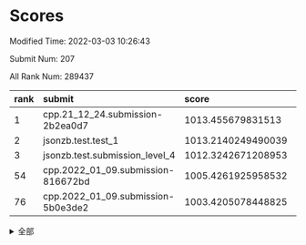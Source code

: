 # Scores

Modified Time: 2022-03-03 10:26:43

Submit Num: 207

All Rank Num: 289437

| rank |               submit               |       score        |       sigma        | pk_num |
| :--- | :--------------------------------- | :----------------- | :----------------- | :----- |
| 1    | cpp.21_12_24.submission-2b2ea0d7   | 1013.455679831513  | 0.8126133939856783 | 5592   |
| 2    | jsonzb.test.test_1                 | 1013.2140249490039 | 0.8207133596353108 | 5594   |
| 3    | jsonzb.test.submission_level_4     | 1012.3242671208953 | 0.7757670153015169 | 5593   |
| 54   | cpp.2022_01_09.submission-816672bd | 1005.4261925958532 | 0.7249299873458561 | 5593   |
| 76   | cpp.2022_01_09.submission-5b0e3de2 | 1003.4205078448825 | 0.7115391061109948 | 5589   |


<details>
<summary>全部</summary>

| rank |                 submit                 |       score        |       sigma        | pk_num |
| :--- | :------------------------------------- | :----------------- | :----------------- | :----- |
| 1    | cpp.21_12_24.submission-2b2ea0d7       | 1013.455679831513  | 0.8126133939856783 | 5592   |
| 2    | jsonzb.test.test_1                     | 1013.2140249490039 | 0.8207133596353108 | 5594   |
| 3    | jsonzb.test.submission_level_4         | 1012.3242671208953 | 0.7757670153015169 | 5593   |
| 4    | gobigger.level_3.submission_level_3_19 | 1011.737770942537  | 0.7652399754509221 | 5600   |
| 5    | gobigger.level_3.submission_level_3_34 | 1011.5253528317857 | 0.7879127779207232 | 5594   |
| 6    | gobigger.level_3.submission_level_3_20 | 1011.4205674922597 | 0.7771660777958855 | 5590   |
| 7    | gobigger.level_3.submission_level_3_0  | 1011.2050207575414 | 0.7756562957510278 | 5596   |
| 8    | gobigger.level_3.submission_level_3_35 | 1011.1111013427616 | 0.761207985790026  | 5591   |
| 9    | gobigger.level_3.submission_level_3_5  | 1010.988002427261  | 0.7853630678937829 | 5591   |
| 10   | gobigger.level_3.submission_level_3_43 | 1010.931332751538  | 0.7759139706178303 | 5594   |
| 11   | gobigger.level_3.submission_level_3_14 | 1010.8569147733605 | 0.7764707625772835 | 5592   |
| 12   | gobigger.level_3.submission_level_3_23 | 1010.8355637827278 | 0.7600371540566607 | 5593   |
| 13   | gobigger.level_3.submission_level_3_27 | 1010.7387036472234 | 0.7534775553565294 | 5601   |
| 14   | gobigger.level_3.submission_level_3_25 | 1010.6933054065795 | 0.7620228852307304 | 5593   |
| 15   | gobigger.level_3.submission_level_3_45 | 1010.6851769909399 | 0.7633505833814112 | 5592   |
| 16   | gobigger.level_3.submission_level_3_38 | 1010.617706390722  | 0.7659338136515238 | 5597   |
| 17   | gobigger.level_3.submission_level_3_3  | 1010.6079418350747 | 0.7807783804910302 | 5590   |
| 18   | gobigger.level_3.submission_level_3_1  | 1010.5820547430518 | 0.780972558475782  | 5596   |
| 19   | gobigger.level_3.submission_level_3_26 | 1010.5656184028227 | 0.7742856213891733 | 5591   |
| 20   | gobigger.level_3.submission_level_3_42 | 1010.5496706939501 | 0.7452373269445703 | 5589   |
| 21   | gobigger.level_3.submission_level_3_32 | 1010.4767952171097 | 0.755567042139609  | 5595   |
| 22   | gobigger.level_3.submission_level_3_40 | 1010.3411828235185 | 0.7605330168901198 | 5588   |
| 23   | gobigger.level_3.submission_level_3_33 | 1010.3326040372845 | 0.769913370923845  | 5594   |
| 24   | gobigger.level_3.submission_level_3_48 | 1010.2996645922037 | 0.7593149006877955 | 5592   |
| 25   | gobigger.level_3.submission_level_3_17 | 1010.2805063481537 | 0.7716165658135719 | 5600   |
| 26   | gobigger.level_3.submission_level_3_7  | 1010.1707222109187 | 0.7662240342633754 | 5593   |
| 27   | gobigger.level_3.submission_level_3_30 | 1010.0297203203844 | 0.7550851836694201 | 5595   |
| 28   | gobigger.level_3.submission_level_3_16 | 1010.0089578722897 | 0.759367281849342  | 5592   |
| 29   | gobigger.level_3.submission_level_3_47 | 1009.9243982146347 | 0.7700901186054006 | 5592   |
| 30   | gobigger.level_3.submission_level_3_22 | 1009.8962352057949 | 0.7587909715239054 | 5593   |
| 31   | gobigger.level_3.submission_level_3_36 | 1009.8898742277539 | 0.7811907816105024 | 5592   |
| 32   | gobigger.level_3.submission_level_3_49 | 1009.8317014356671 | 0.7445568891354988 | 5594   |
| 33   | gobigger.level_3.submission_level_3_11 | 1009.7766360327018 | 0.730701669837019  | 5592   |
| 34   | gobigger.level_3.submission_level_3_4  | 1009.7298515380356 | 0.7403904893637485 | 5588   |
| 35   | gobigger.level_3.submission_level_3_39 | 1009.6962778775801 | 0.7607850398772433 | 5591   |
| 36   | gobigger.level_3.submission_level_3_44 | 1009.6615959686684 | 0.7602963710301899 | 5594   |
| 37   | gobigger.level_3.submission_level_3_6  | 1009.5734146601307 | 0.7487613818172117 | 5594   |
| 38   | gobigger.level_3.submission_level_3_24 | 1009.5476817715814 | 0.7453753414371762 | 5594   |
| 39   | gobigger.level_3.submission_level_3_2  | 1009.5425380295402 | 0.7638787742248887 | 5595   |
| 40   | gobigger.level_3.submission_level_3_29 | 1009.491214906365  | 0.7359282088863228 | 5586   |
| 41   | gobigger.level_3.submission_level_3_10 | 1009.4465574153689 | 0.7302385523065597 | 5597   |
| 42   | gobigger.level_3.submission_level_3_46 | 1009.3964738124677 | 0.7596739067821235 | 5595   |
| 43   | gobigger.level_3.submission_level_3_13 | 1009.3843603291639 | 0.7501424675963254 | 5593   |
| 44   | gobigger.level_3.submission_level_3_12 | 1009.3363936446867 | 0.7419169869755333 | 5588   |
| 45   | gobigger.level_3.submission_level_3_28 | 1009.3287074171744 | 0.7496244676116613 | 5595   |
| 46   | gobigger.level_3.submission_level_3_21 | 1009.2358606189249 | 0.7599404630694194 | 5597   |
| 47   | gobigger.level_3.submission_level_3_18 | 1009.0997075828376 | 0.7308139636742693 | 5591   |
| 48   | gobigger.level_3.submission_level_3_15 | 1009.0765392121874 | 0.744843755169197  | 5589   |
| 49   | gobigger.level_3.submission_level_3_41 | 1009.0634854758866 | 0.7475612719087269 | 5592   |
| 50   | gobigger.level_3.submission_level_3_9  | 1008.9877197823893 | 0.7613723490978362 | 5592   |
| 51   | gobigger.level_3.submission_level_3_8  | 1008.9006008757215 | 0.7471856601369246 | 5597   |
| 52   | gobigger.level_3.submission_level_3_37 | 1008.8834427454175 | 0.7626075659057612 | 5598   |
| 53   | gobigger.level_3.submission_level_3_31 | 1008.6879674080207 | 0.7424265704877157 | 5592   |
| 54   | cpp.2022_01_09.submission-816672bd     | 1005.4261925958532 | 0.7249299873458561 | 5593   |
| 55   | gobigger.level_1.submission_level_1_12 | 1005.3469545089133 | 0.7290260445321723 | 5595   |
| 56   | gobigger.level_1.submission_level_1_4  | 1004.9180447024737 | 0.7228653482037593 | 5594   |
| 57   | gobigger.level_1.submission_level_1_11 | 1004.6352114182969 | 0.7376258557278788 | 5594   |
| 58   | gobigger.level_1.submission_level_1_49 | 1004.4544037619298 | 0.7140544735514104 | 5593   |
| 59   | gobigger.level_1.submission_level_1_28 | 1004.3746516585948 | 0.7214814442773082 | 5594   |
| 60   | gobigger.level_1.submission_level_1_8  | 1004.2725199386865 | 0.7159624456956423 | 5588   |
| 61   | gobigger.level_1.submission_level_1_3  | 1004.2711274923644 | 0.7076459822795811 | 5599   |
| 62   | gobigger.level_1.submission_level_1_15 | 1004.2331907191702 | 0.7143652867236446 | 5595   |
| 63   | gobigger.level_1.submission_level_1_39 | 1003.9980838406713 | 0.7132019579905836 | 5593   |
| 64   | gobigger.level_1.submission_level_1_41 | 1003.9642462439625 | 0.7233111012944162 | 5588   |
| 65   | gobigger.level_1.submission_level_1_1  | 1003.9013326920657 | 0.7197554229977623 | 5591   |
| 66   | gobigger.level_1.submission_level_1_18 | 1003.8340208980909 | 0.7169675221987695 | 5598   |
| 67   | gobigger.level_1.submission_level_1_0  | 1003.8217310919136 | 0.7220946295754438 | 5595   |
| 68   | gobigger.level_1.submission_level_1_13 | 1003.811268207998  | 0.7243458255604391 | 5589   |
| 69   | gobigger.level_1.submission_level_1_21 | 1003.8032632274277 | 0.7189999487288835 | 5591   |
| 70   | gobigger.level_1.submission_level_1_46 | 1003.7149917504187 | 0.7244861025429358 | 5595   |
| 71   | gobigger.level_1.submission_level_1_6  | 1003.6107518304167 | 0.7133888970976047 | 5590   |
| 72   | gobigger.level_1.submission_level_1_16 | 1003.5842011651963 | 0.7313640594043856 | 5602   |
| 73   | gobigger.level_1.submission_level_1_43 | 1003.523068406051  | 0.7141701367932676 | 5593   |
| 74   | gobigger.level_1.submission_level_1_47 | 1003.5166396885737 | 0.7277612771001746 | 5588   |
| 75   | gobigger.level_1.submission_level_1_48 | 1003.4842733276964 | 0.7104093438104238 | 5591   |
| 76   | cpp.2022_01_09.submission-5b0e3de2     | 1003.4205078448825 | 0.7115391061109948 | 5589   |
| 77   | gobigger.level_1.submission_level_1_2  | 1003.3906700487063 | 0.7144198878549323 | 5592   |
| 78   | gobigger.level_1.submission_level_1_25 | 1003.3518816578407 | 0.7316755144091592 | 5589   |
| 79   | gobigger.level_1.submission_level_1_7  | 1003.2812096194973 | 0.712075348024139  | 5593   |
| 80   | gobigger.level_1.submission_level_1_44 | 1003.2357692970452 | 0.7166186618026499 | 5595   |
| 81   | gobigger.level_1.submission_level_1_42 | 1003.1856511821607 | 0.7084214237255371 | 5593   |
| 82   | gobigger.level_1.submission_level_1_38 | 1003.1711745118924 | 0.7251311725020441 | 5599   |
| 83   | gobigger.level_1.submission_level_1_24 | 1003.1389091361108 | 0.7153815806303709 | 5591   |
| 84   | gobigger.level_1.submission_level_1_27 | 1003.1330694885592 | 0.7295617910053585 | 5590   |
| 85   | gobigger.level_1.submission_level_1_34 | 1003.0604471522066 | 0.7166011851636769 | 5592   |
| 86   | gobigger.level_1.submission_level_1_10 | 1003.0419859094133 | 0.7173728178474987 | 5594   |
| 87   | gobigger.level_1.submission_level_1_31 | 1003.0295158005739 | 0.71900754831248   | 5590   |
| 88   | gobigger.level_1.submission_level_1_17 | 1002.9798584734735 | 0.723790246182683  | 5595   |
| 89   | gobigger.level_1.submission_level_1_20 | 1002.969445743522  | 0.7236765632631508 | 5594   |
| 90   | gobigger.level_1.submission_level_1_9  | 1002.9371121645388 | 0.7087125267862029 | 5596   |
| 91   | gobigger.level_1.submission_level_1_23 | 1002.9135888386693 | 0.7304810405523743 | 5596   |
| 92   | gobigger.level_1.submission_level_1_26 | 1002.8183811208033 | 0.7102818193892295 | 5595   |
| 93   | gobigger.level_1.submission_level_1_14 | 1002.756680966241  | 0.7220037638227274 | 5595   |
| 94   | gobigger.level_1.submission_level_1_45 | 1002.7468150113242 | 0.713711803632478  | 5592   |
| 95   | gobigger.level_1.submission_level_1_22 | 1002.7207945891935 | 0.7061130495774445 | 5592   |
| 96   | gobigger.level_1.submission_level_1_29 | 1002.6963384718387 | 0.7116581908695133 | 5592   |
| 97   | gobigger.level_1.submission_level_1_40 | 1002.6581509330673 | 0.7182992701310952 | 5594   |
| 98   | gobigger.level_1.submission_level_1_36 | 1002.6391621110099 | 0.7246880531533634 | 5590   |
| 99   | gobigger.level_1.submission_level_1_19 | 1002.5819169302156 | 0.7160369157809704 | 5595   |
| 100  | gobigger.level_1.submission_level_1_35 | 1002.4419610700457 | 0.7169494586977484 | 5594   |
| 101  | gobigger.level_1.submission_level_1_30 | 1002.3563112686164 | 0.7193059295338315 | 5589   |
| 102  | gobigger.level_1.submission_level_1_37 | 1002.2650148487332 | 0.7188006938241257 | 5586   |
| 103  | gobigger.level_1.submission_level_1_32 | 1001.9003257206682 | 0.7074677551734612 | 5596   |
| 104  | gobigger.level_1.submission_level_1_33 | 1001.7846478225565 | 0.7185433342383706 | 5597   |
| 105  | gobigger.level_1.submission_level_1_5  | 1001.5319739296383 | 0.7196517160758668 | 5592   |
| 106  | gobigger.random.submission_random_42   | 997.0253229213718  | 0.7269496003387925 | 5596   |
| 107  | gobigger.random.submission_random_38   | 996.9213210182521  | 0.7239641425192839 | 5596   |
| 108  | gobigger.random.submission_random_20   | 996.897850453623   | 0.7081818337366391 | 5595   |
| 109  | gobigger.random.submission_random_26   | 996.8300883141442  | 0.7113404619706497 | 5593   |
| 110  | gobigger.random.submission_random_43   | 996.8125245422501  | 0.6988003445480556 | 5592   |
| 111  | gobigger.random.submission_random_45   | 996.8095527464368  | 0.7186386797751038 | 5594   |
| 112  | gobigger.random.submission_random_16   | 996.7760967555699  | 0.7049844020769569 | 5599   |
| 113  | gobigger.random.submission_random_34   | 996.7437565886305  | 0.7062295072802747 | 5592   |
| 114  | gobigger.random.submission_random_10   | 996.7364353271129  | 0.709569268395085  | 5595   |
| 115  | gobigger.random.submission_random_32   | 996.6489393817875  | 0.7124993271164214 | 5595   |
| 116  | gobigger.random.submission_random_21   | 996.6036676756122  | 0.7145522893163209 | 5591   |
| 117  | gobigger.random.submission_random_0    | 996.596496378182   | 0.71184367238162   | 5592   |
| 118  | gobigger.random.submission_random_19   | 996.5640677841527  | 0.7080108720204599 | 5595   |
| 119  | gobigger.random.submission_random_13   | 996.4953130655906  | 0.7123900136751594 | 5593   |
| 120  | gobigger.random.submission_random_22   | 996.4150708771392  | 0.7101830923620431 | 5587   |
| 121  | gobigger.random.submission_random_24   | 996.3662573919388  | 0.714217364323323  | 5590   |
| 122  | gobigger.random.submission_random_28   | 996.3038521625456  | 0.7232756514608067 | 5588   |
| 123  | gobigger.random.submission_random_35   | 996.2142262212908  | 0.7049309520507139 | 5590   |
| 124  | gobigger.random.submission_random_33   | 996.2129013757508  | 0.7139565638366427 | 5594   |
| 125  | gobigger.random.submission_random_7    | 996.1832215086861  | 0.6982567593680512 | 5595   |
| 126  | gobigger.random.submission_random_29   | 996.1646094430695  | 0.7204658944805252 | 5590   |
| 127  | gobigger.random.submission_random_2    | 996.1568331498189  | 0.7188682248156847 | 5595   |
| 128  | gobigger.random.submission_random_5    | 996.1540317585461  | 0.7176632803545863 | 5592   |
| 129  | gobigger.random.submission_random_9    | 996.1522879327043  | 0.7110610355792695 | 5591   |
| 130  | gobigger.random.submission_random_49   | 996.1371358967699  | 0.7079146040493316 | 5589   |
| 131  | gobigger.random.submission_random_14   | 996.084865238834   | 0.7165316813793294 | 5593   |
| 132  | gobigger.random.submission_random_40   | 996.0342317883876  | 0.702200653007068  | 5596   |
| 133  | gobigger.random.submission_random_46   | 996.0143229905111  | 0.7155771738743567 | 5592   |
| 134  | gobigger.random.submission_random_23   | 996.0132451555208  | 0.7162262959425654 | 5592   |
| 135  | gobigger.random.submission_random_30   | 995.9321396271633  | 0.7138771455040294 | 5595   |
| 136  | gobigger.random.submission_random_27   | 995.9107541978857  | 0.7090387584420091 | 5595   |
| 137  | gobigger.random.submission_random_41   | 995.908232012284   | 0.7099740538010506 | 5594   |
| 138  | gobigger.random.submission_random_48   | 995.897603511023   | 0.7117628611455297 | 5587   |
| 139  | gobigger.random.submission_random_17   | 995.8683538191349  | 0.7177559556235238 | 5593   |
| 140  | gobigger.random.submission_random_15   | 995.8368967890744  | 0.7132213762818822 | 5594   |
| 141  | gobigger.random.submission_random_37   | 995.7410353789861  | 0.711497719452126  | 5597   |
| 142  | gobigger.random.submission_random_6    | 995.7199500566933  | 0.7131857701355278 | 5598   |
| 143  | gobigger.random.submission_random_11   | 995.6280655714307  | 0.7036261977560253 | 5591   |
| 144  | gobigger.random.submission_random_3    | 995.5873819514123  | 0.7041541327915875 | 5595   |
| 145  | gobigger.random.submission_random_1    | 995.4526655094684  | 0.7173933155199826 | 5589   |
| 146  | gobigger.random.submission_random_25   | 995.3942940471912  | 0.7278200409752379 | 5589   |
| 147  | gobigger.random.submission_random_12   | 995.3906133435862  | 0.7073654586468046 | 5594   |
| 148  | gobigger.random.submission_random_44   | 995.3270078707719  | 0.7247006420747959 | 5589   |
| 149  | gobigger.random.submission_random_4    | 995.2948435145665  | 0.7233534094669132 | 5597   |
| 150  | gobigger.random.submission_random_31   | 995.2167146575392  | 0.717096777818832  | 5594   |
| 151  | gobigger.random.submission_random_47   | 995.1925890084746  | 0.702290752414354  | 5591   |
| 152  | gobigger.random.submission_random_8    | 995.141080467091   | 0.7235929048406071 | 5596   |
| 153  | gobigger.random.submission_random_39   | 995.0401690738496  | 0.6991583563821443 | 5589   |
| 154  | gobigger.random.submission_random_18   | 994.608238323359   | 0.7142986614314408 | 5597   |
| 155  | gobigger.random.submission_random_36   | 994.6011935982542  | 0.7260433881586416 | 5594   |
| 156  | gobigger.level_2.submission_level_2_45 | 993.6226066412838  | 0.7275698000634168 | 5588   |
| 157  | gobigger.level_2.submission_level_2_19 | 993.5249031428167  | 0.7337226158370445 | 5593   |
| 158  | gobigger.level_2.submission_level_2_15 | 993.4617174461384  | 0.7246705794479177 | 5594   |
| 159  | gobigger.level_2.submission_level_2_28 | 993.4386872963142  | 0.739239505959967  | 5594   |
| 160  | gobigger.level_2.submission_level_2_27 | 993.1604948686821  | 0.742990895508544  | 5592   |
| 161  | gobigger.level_2.submission_level_2_11 | 993.0733688229143  | 0.7584972250805243 | 5592   |
| 162  | gobigger.level_2.submission_level_2_37 | 992.9086398362431  | 0.740770320641507  | 5588   |
| 163  | gobigger.level_2.submission_level_2_26 | 992.7996034661704  | 0.7335646865258277 | 5595   |
| 164  | gobigger.level_2.submission_level_2_8  | 992.7454528632508  | 0.7216435688439706 | 5593   |
| 165  | gobigger.level_2.submission_level_2_16 | 992.7011097744472  | 0.7440412993622094 | 5594   |
| 166  | gobigger.level_2.submission_level_2_22 | 992.6992441337902  | 0.7374767360145569 | 5587   |
| 167  | gobigger.level_2.submission_level_2_48 | 992.6531899853138  | 0.7264150064180107 | 5590   |
| 168  | gobigger.level_2.submission_level_2_2  | 992.5965811931966  | 0.746877031206425  | 5595   |
| 169  | gobigger.level_2.submission_level_2_42 | 992.4650698015076  | 0.7431801802569417 | 5593   |
| 170  | gobigger.level_2.submission_level_2_46 | 992.3306440484284  | 0.7397948839694072 | 5597   |
| 171  | gobigger.level_2.submission_level_2_12 | 992.2961037916019  | 0.779860957773817  | 5595   |
| 172  | gobigger.level_2.submission_level_2_36 | 992.2799780833013  | 0.7515467035371962 | 5596   |
| 173  | gobigger.level_2.submission_level_2_43 | 992.261826374471   | 0.747710366532543  | 5591   |
| 174  | gobigger.level_2.submission_level_2_31 | 992.2568458822473  | 0.7604809437723248 | 5594   |
| 175  | gobigger.level_2.submission_level_2_35 | 992.1340795807754  | 0.7600677041350675 | 5594   |
| 176  | gobigger.level_2.submission_level_2_7  | 992.1127023051632  | 0.7433306717339544 | 5592   |
| 177  | gobigger.level_2.submission_level_2_40 | 992.10803616024    | 0.7458584779613414 | 5596   |
| 178  | gobigger.level_2.submission_level_2_13 | 992.0429337411643  | 0.7523543467231799 | 5590   |
| 179  | gobigger.level_2.submission_level_2_25 | 991.8798720083113  | 0.747165958923895  | 5589   |
| 180  | gobigger.level_2.submission_level_2_9  | 991.8519997984589  | 0.7436925430739207 | 5587   |
| 181  | gobigger.level_2.submission_level_2_20 | 991.8155573679363  | 0.7496535228122813 | 5594   |
| 182  | gobigger.level_2.submission_level_2_0  | 991.7926849855617  | 0.7512932126328249 | 5595   |
| 183  | gobigger.level_2.submission_level_2_39 | 991.7708131915408  | 0.7563189448181294 | 5590   |
| 184  | gobigger.level_2.submission_level_2_3  | 991.7137837783022  | 0.7420238203061741 | 5598   |
| 185  | gobigger.level_2.submission_level_2_18 | 991.620496849526   | 0.7388360816002782 | 5596   |
| 186  | gobigger.level_2.submission_level_2_49 | 991.517098921632   | 0.7561758997603566 | 5591   |
| 187  | gobigger.level_2.submission_level_2_24 | 991.483860861385   | 0.7372121903936764 | 5590   |
| 188  | gobigger.level_2.submission_level_2_5  | 991.3744150888442  | 0.7693529453101556 | 5592   |
| 189  | gobigger.level_2.submission_level_2_17 | 991.3669018851324  | 0.7543227194430022 | 5595   |
| 190  | gobigger.level_2.submission_level_2_47 | 991.2893923665904  | 0.742047360848457  | 5595   |
| 191  | gobigger.level_2.submission_level_2_21 | 991.2843671243583  | 0.7545104334969481 | 5591   |
| 192  | gobigger.level_2.submission_level_2_38 | 991.178649672675   | 0.7601816105092494 | 5591   |
| 193  | gobigger.level_2.submission_level_2_1  | 991.0786002823968  | 0.7732758015630004 | 5591   |
| 194  | gobigger.level_2.submission_level_2_4  | 991.0708353019048  | 0.7721209989769484 | 5594   |
| 195  | gobigger.level_2.submission_level_2_44 | 991.0635612265698  | 0.7484164319204826 | 5596   |
| 196  | gobigger.level_2.submission_level_2_30 | 991.0152478103258  | 0.7425120815584432 | 5590   |
| 197  | gobigger.level_2.submission_level_2_32 | 990.9403201746726  | 0.7605000013521908 | 5592   |
| 198  | gobigger.level_2.submission_level_2_10 | 990.919279754064   | 0.7695377056486763 | 5594   |
| 199  | gobigger.level_2.submission_level_2_14 | 990.8576059196273  | 0.7607948601408533 | 5589   |
| 200  | gobigger.level_2.submission_level_2_33 | 990.7808639786549  | 0.7685176109901598 | 5596   |
| 201  | gobigger.level_2.submission_level_2_34 | 990.7630562760443  | 0.7439185587096175 | 5596   |
| 202  | gobigger.level_2.submission_level_2_6  | 990.6930704159569  | 0.7499520417834709 | 5592   |
| 203  | gobigger.level_2.submission_level_2_41 | 990.6762958226377  | 0.7599929154189482 | 5595   |
| 204  | gobigger.level_2.submission_level_2_29 | 990.6563178285409  | 0.7643765653157282 | 5590   |
| 205  | gobigger.level_2.submission_level_2_23 | 989.2698217130445  | 0.7846740388827659 | 5594   |
| 206  | gobigger.none.submission_none_0        | 979.0029009036346  | 1.1778330519965539 | 5593   |
| 207  | gobigger.none.submission_none_1        | 975.7293271736768  | 1.5449899345373357 | 5597   |

</details>